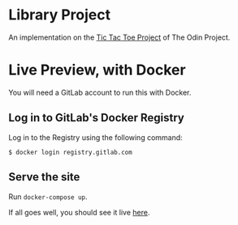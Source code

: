 # Library Project

An implementation on the [Tic Tac Toe Project](https://www.theodinproject.com/courses/javascript/lessons/tic-tac-toe-javascript) of The Odin Project.

# Live Preview, with Docker

You will need a GitLab account to run this with Docker.

## Log in to GitLab's Docker Registry

Log in to the Registry using the following command:

`$ docker login registry.gitlab.com`

## Serve the site

Run  `docker-compose up`.

If all goes well, you should see it live [here](http://localhost:3000).